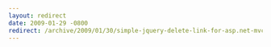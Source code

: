 ```yaml
---
layout: redirect
date: 2009-01-29 -0800
redirect: /archive/2009/01/30/simple-jquery-delete-link-for-asp.net-mvc.aspx/
---
```

